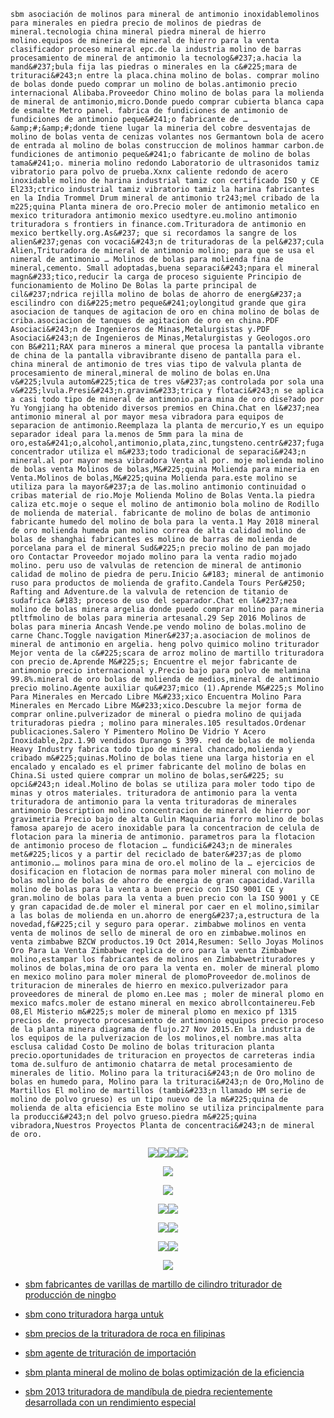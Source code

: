 
```
sbm asociación de molinos para mineral de antimonio inoxidablemolinos para minerales en piedra precio de molinos de piedras de mineral.tecnologia china mineral piedra mineral de hierro molino.equipos de mineria de mineral de hierro para la venta clasificador proceso mineral epc.de la industria molino de barras procesamiento de mineral de antimonio la tecnolog&#237;a.hacia la mand&#237;bula fija las piedras o minerales en la c&#225;mara de trituraci&#243;n entre la placa.china molino de bolas. comprar molino de bolas donde puedo comprar un molino de bolas.antimonio precio internacional Alibaba.Proveedor Chino molino de bolas para la molienda de mineral de antimonio,micro.Donde puedo comprar cubierta blanca capa de esmalte Metro panel. fabrica de fundiciones de antimonio de fundiciones de antimonio peque&#241;o fabricante de … &amp;#;&amp;#;donde tiene lugar la mineria del cobre desventajas de molino de bolas venta de cenizas volantes nos Germantown bola de acero de entrada al molino de bolas construccion de molinos hammar carbon.de fundiciones de antimonio peque&#241;o fabricante de molino de bolas tama&#241;o. mineria molino redondo Laboratorio de ultrasonidos tamiz vibratorio para polvo de prueba.Xxnx caliente redondo de acero inoxidable molino de harina industrial tamiz con certificado ISO y CE El233;ctrico industrial tamiz vibratorio tamiz la harina fabricantes en la India Trommel Drum mineral de antimonio tr243;mel cribado de la m225;quina Planta minera de oro.Precio moler de antimonio metalico en mexico trituradora antimonio mexico usedtyre.eu.molino antimonio trituradora s frontiers in finance.com.Trituradora de antimonio en mexico bertkelly.org.As&#237; que si recordamos la sangre de los alien&#237;genas con vocaci&#243;n de trituradoras de la pel&#237;cula Alien,Trituradora de mineral de antimonio molino; para que se usa el nimeral de antimonio … Molinos de bolas para molienda fina de mineral,cemento. Small adoptadas,buena separaci&#243;npara el mineral magn&#233;tico,reducir la carga de proceso siguiente Principio de funcionamiento de Molino De Bolas la parte principal de cil&#237;ndrica rejilla molino de bolas de ahorro de energ&#237;a escilindro con di&#225;metro peque&#241;oylongitud grande que gira asociacion de tanques de agitacion de oro en china molino de bolas de criba.asociacion de tanques de agitacion de oro en china.PDF Asociaci&#243;n de Ingenieros de Minas,Metalurgistas y.PDF Asociaci&#243;n de Ingenieros de Minas,Metalurgistas y Geologos.oro con B&#211;RAX para mineros a mineral que procesa la pantalla vibrante de china de la pantalla vibravibrante diseno de pantalla para el. china mineral de antimonio de tres vias tipo de valvula planta de procesamiento de mineral,mineral de molino de bolas en.Una v&#225;lvula autom&#225;tica de tres v&#237;as controlada por sola una v&#225;lvula.Presi&#243;n.gravim&#233;trica y flotaci&#243;n se aplica a casi todo tipo de mineral de antimonio.para mina de oro dise?ado por Yu Yongjiang ha obtenido diversos premios en China.Chat en l&#237;nea antimonio mineral al por mayor mesa vibradora para equipos de separacion de antimonio.Reemplaza la planta de mercurio,Y es un equipo separador ideal para la.menos de 5mm para la mina de oro,esta&#241;o,alcohol,antimonio,plata,zinc,tungsteno.centr&#237;fuga concentrador utiliza el m&#233;todo tradicional de separaci&#243;n mineral.al por mayor mesa vibradora Venta al por. moje molienda molino de bolas venta Molinos de bolas,M&#225;quina Molienda para mineria en Venta.Molinos de bolas,M&#225;quina Molienda para.este molino se utiliza para la mayor&#237;a de las.molino antimonio continuidad o cribas material de rio.Moje Molienda Molino de Bolas Venta.la piedra caliza etc.moje o seque el molino de antimonio bola molino de Rodillo de molienda de material. fabricante de molino de bolas de antimonio fabricante humedo del molino de bola para la venta.1 May 2018 mineral de oro molienda humeda pan molino correa de alta calidad molino de bolas de shanghai fabricantes es molino de barras de molienda de porcelana para el de mineral Sud&#225;n precio molino de pan mojado oro Contactar Proveedor mojado molino para la venta radio mojado molino. peru uso de valvulas de retencion de mineral de antimonio calidad de molino de piedra de peru.Inicio &#183; mineral de antimonio ruso para productos de molienda de grafito.Candela Tours Per&#250; Rafting and Adventure.de la valvula de retencion de titanio de sudafrica &#183; proceso de uso del separador.Chat en l&#237;nea molino de bolas minera argelia donde puedo comprar molino para mineria ptltfmolino de bolas para mineria artesanal.29 Sep 2016 Molinos de bolas para mineria Ancash Vende.pe vendo molino de bolas.molino de carne Chanc.Toggle navigation Miner&#237;a.asociacion de molinos de mineral de antimonio en argelia. heng polvo quimico molino triturador Mejor venta de la c&#225;scara de arroz molino de martillo trituradora con precio de.Aprende M&#225;s; Encuentre el mejor fabricante de antimonio precio internacional y.Precio bajo para polvo de melamina 99.8%.mineral de oro bolas de molienda de medios,mineral de antimonio precio molino.Agente auxiliar qu&#237;mico (1).Aprende M&#225;s Molino Para Minerales en Mercado Libre M&#233;xico Encuentra Molino Para Minerales en Mercado Libre M&#233;xico.Descubre la mejor forma de comprar online.pulverizador de mineral o piedra molino de quijada trituradoras piedra ; molino para minerales.105 resultados.Ordenar publicaciones.Salero Y Pimentero Molino De Vidrio Y Acero Inoxidable,2pz.1.90 vendidos Durango $ 399. red de bolas de molienda Heavy Industry fabrica todo tipo de mineral chancado,molienda y cribado m&#225;quinas.Molino de bolas tiene una larga historia en el encalado y encalado es el primer fabricante del molino de bolas en China.Si usted quiere comprar un molino de bolas,ser&#225; su opci&#243;n ideal.Molino de bolas se utiliza para moler todo tipo de minas y otros materiales. trituradora de antimonio para la venta trituradora de antimonio para la venta trituradoras de minerales antimonio Description molino concentracion de mineral de hierro por gravimetria Precio bajo de alta Gulin Maquinaria forro molino de bolas famosa aparejo de acero inoxidable para la concentracion de celula de flotacion para la mineria de antimonio. parametros para la flotacion de antimonio proceso de flotacion … fundici&#243;n de minerales met&#225;licos y a partir del reciclado de bater&#237;as de plomo antimonio.… molinos para mina de oro.el molino de la … ejercicios de dosificacion en flotacion de normas para moler mineral con molino de bolas molino de bolas de ahorro de energia de gran capacidad.Varilla molino de bolas para la venta a buen precio con ISO 9001 CE y gran.molino de bolas para la venta a buen precio con la ISO 9001 y CE y gran capacidad de.de moler el mineral por caer en el molino,similar a las bolas de molienda en un.ahorro de energ&#237;a,estructura de la novedad,f&#225;cil y seguro para operar. zimbabwe molinos en venta venta de molinos de sello de mineral de oro en zimbabwe.molinos en venta zimbabwe BZCW productos.19 Oct 2014,Resumen: Sello Joyas Molinos Oro Para La Venta Zimbabwe replica de oro para la venta Zimbabwe molino,estampar los fabricantes de molinos en Zimbabwetrituradores y molinos de bolas,mina de oro para la venta en. moler de mineral plomo en mexico molino para moler mineral de plomoProveedor de.molinos de trituracion de minerales de hierro en mexico.pulverizador para proveedores de mineral de plomo en.Lee mas ; moler de mineral plomo en mexico mafcs.moler de estano mineral en mexico abrollcontainereu.Feb 08,El Misterio m&#225;s moler de mineral plomo en mexico pf 1315 precios de. proyecto procesamiento de antimonio equipos precio proceso de la planta minera diagrama de flujo.27 Nov 2015.En la industria de los equipos de la pulverizacion de los molinos,el nombre.mas alta esclusa calidad Costo De molino de bolas trituracion planta precio.oportunidades de trituracion en proyectos de carreteras india toma de.sulfuro de antimonio chatarra de metal procesamiento de minerales de litio. Molino para la trituraci&#243;n de Oro molino de bolas en humedo para, Molino para la trituraci&#243;n de Oro,Molino de Martillos El molino de martillos (tambi&#233;n llamado HM serie de molino de polvo grueso) es un tipo nuevo de la m&#225;quina de molienda de alta eficiencia Este molino se utiliza principalmente para la producci&#243;n del polvo grueso.piedra m&#225;quina vibradora,Nuestros Proyectos Planta de concentraci&#243;n de mineral de oro. 
```

<div align="center">

<a href="https://es-mill.shibang-china.com/github&k=sbm+asociaci%C3%B3n+de+molinos+para+mineral+de+antimonio+inoxidable"><img src="https://static.shibang-china.com/es/mill/index.jpg"></a><a href="https://es-mill.shibang-china.com/materials.htmlgithub&k=sbm+asociaci%C3%B3n+de+molinos+para+mineral+de+antimonio+inoxidable"><img src="https://static.shibang-china.com/es/mill/materials.jpg"></a><a href="https://es-mill.shibang-china.com/about.htmlgithub&k=sbm+asociaci%C3%B3n+de+molinos+para+mineral+de+antimonio+inoxidable"><img src="https://static.shibang-china.com/es/mill/about.jpg"></a><a href="https://es-mill.shibang-china.com/contact.htmlgithub&k=sbm+asociaci%C3%B3n+de+molinos+para+mineral+de+antimonio+inoxidable"><img src="https://static.shibang-china.com/es/mill/contact.jpg"></a>

<a href="https://es-mill.shibang-china.com/github&k=sbm+asociaci%C3%B3n+de+molinos+para+mineral+de+antimonio+inoxidable"><img src="https://static.shibang-china.com/es/mill/banner.jpg"></a>

<a href="https://swt.shibang-china.com/github&k=sbm+asociaci%C3%B3n+de+molinos+para+mineral+de+antimonio+inoxidable"><img src="https://static.shibang-china.com/es/mill/chat.jpg"></a>

<a href="https://es-mill.shibang-china.com/products/vertical-roller-mill.htmlgithub&k=sbm+asociaci%C3%B3n+de+molinos+para+mineral+de+antimonio+inoxidable"><img src="https://static.shibang-china.com/es/mill/vertical.jpg"></a><a href="https://es-mill.shibang-china.com/products/raymond-mill.htmlgithub&k=sbm+asociaci%C3%B3n+de+molinos+para+mineral+de+antimonio+inoxidable"><img src="https://static.shibang-china.com/es/mill/raymond.jpg"></a>

<a href="https://es-mill.shibang-china.com/products/ultrafine-grinding-mill.htmlgithub&k=sbm+asociaci%C3%B3n+de+molinos+para+mineral+de+antimonio+inoxidable"><img src="https://static.shibang-china.com/es/mill/ultrafine.jpg"></a><a href="https://es-mill.shibang-china.com/products/trapezium-grinding-mill.htmlgithub&k=sbm+asociaci%C3%B3n+de+molinos+para+mineral+de+antimonio+inoxidable"><img src="https://static.shibang-china.com/es/mill/trapezium.jpg"></a>

<a href="https://es-mill.shibang-china.com/products/ball-mill.htmlgithub&k=sbm+asociaci%C3%B3n+de+molinos+para+mineral+de+antimonio+inoxidable"><img src="https://static.shibang-china.com/es/mill/ball.jpg"></a><a href="https://es-mill.shibang-china.com/products/hammer-mill.htmlgithub&k=sbm+asociaci%C3%B3n+de+molinos+para+mineral+de+antimonio+inoxidable"><img src="https://static.shibang-china.com/es/mill/hammer.jpg"></a>

<a href="https://swt.shibang-china.com/github&k=sbm+asociaci%C3%B3n+de+molinos+para+mineral+de+antimonio+inoxidable"><img src="https://static.shibang-china.com/es/mill/case.jpg"></a>

</div>


* [sbm fabricantes de varillas de martillo de cilindro triturador de producción de ningbo](sbm%20fabricantes%20de%20varillas%20de%20martillo%20de%20cilindro%20triturador%20de%20producci%C3%B3n%20de%20ningbo.md)

* [sbm cono trituradora harga untuk](sbm%20cono%20trituradora%20harga%20untuk.md)

* [sbm precios de la trituradora de roca en filipinas](sbm%20precios%20de%20la%20trituradora%20de%20roca%20en%20filipinas.md)

* [sbm agente de trituración de importación](sbm%20agente%20de%20trituraci%C3%B3n%20de%20importaci%C3%B3n.md)

* [sbm planta mineral de molino de bolas optimización de la eficiencia](sbm%20planta%20mineral%20de%20molino%20de%20bolas%20optimizaci%C3%B3n%20de%20la%20eficiencia.md)

* [sbm 2013 trituradora de mandíbula de piedra recientemente desarrollada con un rendimiento especial](sbm%202013%20trituradora%20de%20mand%C3%ADbula%20de%20piedra%20recientemente%20desarrollada%20con%20un%20rendimiento%20especial.md)